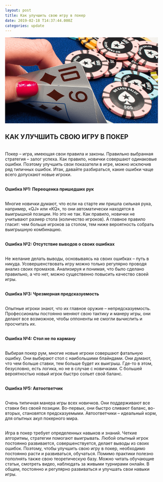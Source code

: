 ```yaml
---
layout: post
title: Как улучшить свою игру в покер
date: 2019-02-18 T14:37:44.000Z
categories: update
---
```


<img src="/images/fulls/update.png" class="fit image"> 


## КАК УЛУЧШИТЬ СВОЮ ИГРУ В ПОКЕР

<br>Покер – игра, имеющая свои правила и законы. Правильно выбранная стратегия – залог успеха. Как правило, новички совершают одинаковые ошибки. Поэтому улучшить свои показатели в игре, можно исключив ряд типичных ошибок. Итак, давайте разбираться, какие ошибки чаще всего допускают новые игроки.

<br><strong>Ошибка №1: Переоценка пришедших рук</strong>

<br>Многие новички думают, что если на старте им пришла сильная рука, например, «QJ» или «KQ», то они автоматически находятся в выигрышной позиции. Но это не так. Как правило, новички не учитывают размер стола (количество игроков). А главное правило гласит: чем больше игроков за столом, тем ниже вероятность собрать выигрышную комбинацию.

<br><strong>Ошибка №2: Отсутствие выводов о своих ошибках</strong>

<br>Не желание делать выводы, основываясь на своих ошибках – путь в никуда. Усовершенствовать игру можно только регулярно проводя анализ своих промахов. Анализируя и понимая, что было сделано правильно, а что нет, можно существенно повысить качество своей игры.

<br><strong>Ошибка №3: Чрезмерная предсказуемость</strong>

<br>Опытные игроки знают, что их главное оружие – непредсказуемость. Профессионалы постоянно меняют свою тактику и манеру игры, они делают все возможное, чтобы оппоненты не смогли вычислить и просчитать их.

<br><strong>Ошибка №4: Стол не по карману</strong>

<br>Выбирая покер рум, многие новые игроки совершают фатальную ошибку. Они выбирают стол с наибольшими блайндами. Они думают, что чем больше ставки, тем больше будет их выигрыш. Где-то в этом, безусловно, есть логика, но не в случае с новичками. С большей вероятностью новый игрок быстро сольет свой баланс.

<br><strong>Ошибка №5: Автоответчик</strong>

<br>Очень типичная манера игры всех новичков. Они поддерживают все ставки без своей позиции. Во-первых, они быстро сливают баланс, во-вторых, становятся предсказуемыми. Автоответчики – идеальный корм, для опытных акул покерного мира.

<br>Игра в покер требует определенных навыков и знаний. Четкие алгоритмы, стратегии помогают выигрывать. Любой опытный игрок постоянно развивается, совершенствуется, делает выводы из своих ошибок. Поэтому, чтобы улучшить свою игру в покер, необходимо постоянно расти и развиваться, обучаться. Помимо практики полезно пополнять также свою теоретическую базу. Можно читать обучающие статьи, смотреть видео, наблюдать за живыми турнирами онлайн. В общем, постоянно и регулярно развиваться и улучшать свои навыки игры. 
